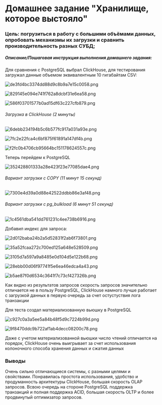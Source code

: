 # Домашнее задание "Хранилище, которое выстояло"

### Цель: погрузиться в работу с большими объёмами данных, опробовать механизмы их загрузки и сравнить производительность разных СУБД;


##### Описание/Пошаговая инструкция выполнения домашнего задания:


Для сравнения с PostgreSQL выбрал ClickHouse, для тестирования загружал данные объемом эквивалентным 10 гигабайтам CSV:

![de3fd4bc3374dd88d9c8b9a7e15c0058.png](./de3fd4bc3374dd88d9c8b9a7e15c0058.png)

![829145e094e741f762a8dcbf31e6ea58.png](./829145e094e741f762a8dcbf31e6ea58.png)

![586f03701577b0ad15df63c227cfb879.png](./586f03701577b0ad15df63c227cfb879.png)

###### Загрузка в ClickHouse (2 минуты)

![6debb234194b5c6b577fc917a031a93e.png](./6debb234194b5c6b577fc917a031a93e.png "6debb234194b5c6b577fc917a031a93e.png")



![7fc2e22fca4c6bf875f61891a147df4b.png](./7fc2e22fca4c6bf875f61891a147df4b.png)


![f2fc0b4706cb95664bc151178624557c.png](./f2fc0b4706cb95664bc151178624557c.png)


Теперь перейдем к PostgreSQL

![352428801333a28e423f23e77085dae4.png](./352428801333a28e423f23e77085dae4.png)

###### Вариант загрузки с COPY (11 минут 15 секунд)

![7300e4d39a0d88e42522ddbb86e3af48.png](./7300e4d39a0d88e42522ddbb86e3af48.png)

###### Вариант загрузки с pg_bulkload (6 минут 51 секунд)
![1c4561dba541dd761231c4ee738b6916.png](./1c4561dba541dd761231c4ee738b6916.png)

Добавил индекс для запроса:

![2d012baba24b2a5d52831f2ab6f73801.png](./2d012baba24b2a5d52831f2ab6f73801.png)

![35a52fcaa272c700ed125a648e528509.png](./35a52fcaa272c700ed125a648e528509.png)


![3105d7a597a9a8485e0d104d5e122b68.png](./3105d7a597a9a8485e0d104d5e122b68.png)


![28ebb00d06f97741f5e6ea46edca4a43.png](./28ebb00d06f97741f5e6ea46edca4a43.png)

![b5ae87f0d6534c3641f7c73cf427326b.png](./b5ae87f0d6534c3641f7c73cf427326b.png)

Как видно из результатов запросов скорость запросов значительно отличается не в пользу PostgreSQL,
ClickHouse намного лучше работает с загрузкой данных в первую очередь за счет остустуствия лога транзакции

Для теста создал материализованную вьюшку в PostgreSQL

![c927c0a3a5ee5a84b48f5d9c7224b99d.png](./c927c0a3a5ee5a84b48f5d9c7224b99d.png)


![9f8470ddc9b722af1ab4decc08200c78.png](./9f8470ddc9b722af1ab4decc08200c78.png)

Даже с учетом материализованной вьюшки число чтений отличается на порядок, ClickHouse очень выигрывает за счет использования колоночного способа хранения данных и сжатия данных

### Выводы
Очень сильно отличающиеся системы, с разными целями и свойствами. Понравилась простота использования, удобство и продуманность архитектуры ClickHouse, большая скорость OLAP запросов. Всвою очередь на стороне PostgreSQL поддержка транзакций и полная поддержка ACID, большая скорость OLTP и более продвинутый оптимизатор запросов.




